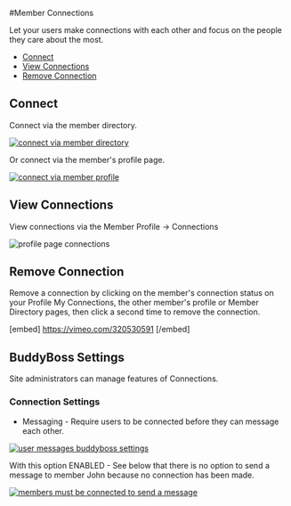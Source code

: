#Member Connections

Let your users make connections with each other and focus on the people they care about the most.

*   [Connect](#connect)
*   [View Connections](#view-connections)
*   [Remove Connection](#remove-connection)

Connect<a name="Connect"></a>
-------

Connect via the member directory.

[![connect via member directory](https://www.buddyboss.com/resources/wp-content/uploads/2019/01/connect1-1024x520.jpg)](https://www.buddyboss.com/resources/wp-content/uploads/2019/01/connect1.jpg)

Or connect via the member's profile page.

[![connect via member profile](https://www.buddyboss.com/resources/wp-content/uploads/2019/01/connect2-1024x520.jpg)](https://www.buddyboss.com/resources/wp-content/uploads/2019/01/connect2.jpg)

View Connections<a name="View-Connections"></a>
----------------

View connections via the Member Profile -> Connections

![profile page connections](https://www.buddyboss.com/resources/wp-content/uploads/2019/01/profileconnections-1-1024x846.jpg)

Remove Connection<a name="Remove-Connection"></a>
-----------------

Remove a connection by clicking on the member's connection status on your Profile My Connections, the other member's profile or Member Directory pages, then click a second time to remove the connection.

[embed] https://vimeo.com/320530591 [/embed]

BuddyBoss Settings<a name="BuddyBoss-Settings"></a>
------------------

Site administrators can manage features of Connections.

### Connection Settings<a name="connection-settings"></a>
*   Messaging - Require users to be connected before they can message each other.

[![user messages buddyboss settings](https://www.buddyboss.com/resources/wp-content/uploads/2019/01/userconnectionsbuddybosssettings-1024x512.jpg)](https://www.buddyboss.com/resources/wp-content/uploads/2019/01/userconnectionsbuddybosssettings.jpg)

With this option ENABLED - See below that there is no option to send a message to member John because no connection has been made.

[![members must be connected to send a message](https://www.buddyboss.com/resources/wp-content/uploads/2019/01/privatemessagemustbeconnected-1024x515.jpg)](https://www.buddyboss.com/resources/wp-content/uploads/2019/01/privatemessagemustbeconnected.jpg)